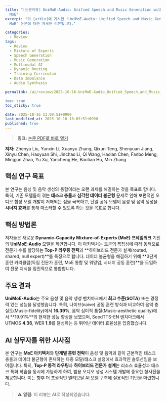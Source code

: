 ```yaml
---
title: "[논문리뷰] UniMoE-Audio: Unified Speech and Music Generation with Dynamic-Capacity
  MoE"
excerpt: "이 [arXiv]에 게시한 'UniMoE-Audio: Unified Speech and Music Generation with Dynamic-Capacity
  MoE' 논문에 대한 자세한 리뷰입니다."

categories:
  - Review
tags:
  - Review
  - Mixture of Experts
  - Speech Generation
  - Music Generation
  - Multimodal AI
  - Dynamic Routing
  - Training Curriculum
  - Data Imbalance
  - Audio Synthesis

permalink: /ai/review/2025-10-16-UniMoE-Audio_Unified_Speech_and_Music_Generation_with_Dynamic-Capacity_MoE/

toc: true
toc_sticky: true

date: 2025-10-16 13:09:51+0900
last_modified_at: 2025-10-16 13:09:51+0900
published: true
---
```

> **링크:** [논문 PDF로 바로 열기](https://arxiv.org/abs/2510.13344)

**저자:** Zhenyu Liu, Yunxin Li, Xuanyu Zhang, Qixun Teng, Shenyuan Jiang, Xinyu Chen, Haoyuan Shi, Jinchao Li, Qi Wang, Haolan Chen, Fanbo Meng, Mingjun Zhao, Yu Xu, Yancheng He, Baotian Hu, Min Zhang



## 핵심 연구 목표
본 연구는 음성 및 음악 생성의 통합이라는 오랜 과제를 해결하는 것을 목표로 합니다. 특히, 기존 모델들이 겪는 **태스크 충돌**과 **심각한 데이터 불균형** 문제로 인해 보편적인 오디오 합성 모델 개발이 저해되는 점을 극복하고, 단일 공유 모델이 음성 및 음악 생성을 **시너지 효과**를 통해 마스터할 수 있도록 하는 것을 목표로 합니다.

## 핵심 방법론
저자들은 새로운 **Dynamic-Capacity Mixture-of-Experts (MoE) 프레임워크** 기반의 **UniMoE-Audio** 모델을 제안합니다. 이 아키텍처는 토큰의 복잡성에 따라 동적으로 전문가 수를 할당하는 **Top-P 라우팅 전략**과 **하이브리드 전문가 설계(routed, shared, null expert)**를 특징으로 합니다. 데이터 불균형을 해결하기 위해 **3단계 훈련 커리큘럼(독립 전문가 훈련, MoE 통합 및 워밍업, 시너지 공동 훈련)**을 도입하여 전문 지식을 점진적으로 통합합니다.

## 주요 결과
**UniMoE-Audio**는 주요 음성 및 음악 생성 벤치마크에서 **최고 수준(SOTA)** 또는 경쟁력 있는 성능을 달성했습니다. 특히, 나이브(naive) 공동 훈련 방식과 비교하여 음악 충실도(Music-fidelity)에서 **16.39%**, 음악 심미적 품질(Music-aesthetic quality)에서 **19.91%**의 현저한 성능 향상을 보였으며, SeedTTS-EN 벤치마크에서 UTMOS **4.36**, WER **1.9**를 달성하는 등 뛰어난 데이터 효율성을 입증했습니다.

## AI 실무자를 위한 시사점
본 연구는 **MoE 아키텍처**와 **단계별 훈련 전략**이 음성 및 음악과 같이 근본적인 태스크 충돌과 데이터 불균형이 존재하는 다중 모달/태스크 설정에서 효과적인 솔루션임을 보여줍니다. 특히, **Top-P 동적 라우팅**과 **하이브리드 전문가 설계**는 리소스 효율성과 태스크 특화 학습을 동시에 가능하게 하여, 범용 오디오 생성 시스템 개발에 중요한 청사진을 제공합니다. 이는 향후 더 포괄적인 멀티모달 AI 모델 구축에 실용적인 기반을 마련합니다.

> ⚠️ **알림:** 이 리뷰는 AI로 작성되었습니다.